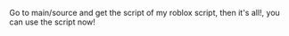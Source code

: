 Go to main/source and get the script of my roblox script, then it's all!, you can use the script now!
